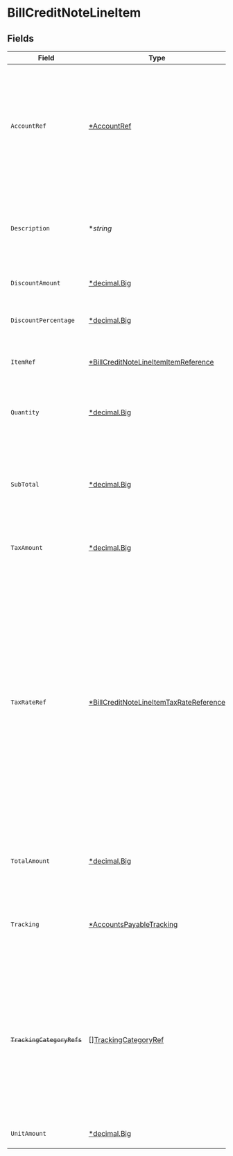 # BillCreditNoteLineItem


## Fields

| Field                                                                                                                                                                                                                                                                                               | Type                                                                                                                                                                                                                                                                                                | Required                                                                                                                                                                                                                                                                                            | Description                                                                                                                                                                                                                                                                                         |
| --------------------------------------------------------------------------------------------------------------------------------------------------------------------------------------------------------------------------------------------------------------------------------------------------- | --------------------------------------------------------------------------------------------------------------------------------------------------------------------------------------------------------------------------------------------------------------------------------------------------- | --------------------------------------------------------------------------------------------------------------------------------------------------------------------------------------------------------------------------------------------------------------------------------------------------- | --------------------------------------------------------------------------------------------------------------------------------------------------------------------------------------------------------------------------------------------------------------------------------------------------- |
| `AccountRef`                                                                                                                                                                                                                                                                                        | [*AccountRef](../../models/shared/accountref.md)                                                                                                                                                                                                                                                    | :heavy_minus_sign:                                                                                                                                                                                                                                                                                  | Data types that reference an account, for example bill and invoice line items, use an accountRef that includes the ID and name of the linked account.                                                                                                                                               |
| `Description`                                                                                                                                                                                                                                                                                       | **string*                                                                                                                                                                                                                                                                                           | :heavy_minus_sign:                                                                                                                                                                                                                                                                                  | Friendly name of each line item. For example, the goods or service for which credit has been received.                                                                                                                                                                                              |
| `DiscountAmount`                                                                                                                                                                                                                                                                                    | [*decimal.Big](https://pkg.go.dev/github.com/ericlagergren/decimal#Big)                                                                                                                                                                                                                             | :heavy_minus_sign:                                                                                                                                                                                                                                                                                  | Value of any discounts applied.                                                                                                                                                                                                                                                                     |
| `DiscountPercentage`                                                                                                                                                                                                                                                                                | [*decimal.Big](https://pkg.go.dev/github.com/ericlagergren/decimal#Big)                                                                                                                                                                                                                             | :heavy_minus_sign:                                                                                                                                                                                                                                                                                  | Percentage rate of any discount applied to the line item.                                                                                                                                                                                                                                           |
| `ItemRef`                                                                                                                                                                                                                                                                                           | [*BillCreditNoteLineItemItemReference](../../models/shared/billcreditnotelineitemitemreference.md)                                                                                                                                                                                                  | :heavy_minus_sign:                                                                                                                                                                                                                                                                                  | Reference to the item the line is linked to.                                                                                                                                                                                                                                                        |
| `Quantity`                                                                                                                                                                                                                                                                                          | [*decimal.Big](https://pkg.go.dev/github.com/ericlagergren/decimal#Big)                                                                                                                                                                                                                             | :heavy_check_mark:                                                                                                                                                                                                                                                                                  | Number of units of the goods or service for which credit has been received.                                                                                                                                                                                                                         |
| `SubTotal`                                                                                                                                                                                                                                                                                          | [*decimal.Big](https://pkg.go.dev/github.com/ericlagergren/decimal#Big)                                                                                                                                                                                                                             | :heavy_minus_sign:                                                                                                                                                                                                                                                                                  | Amount of credit associated with the line item, including discounts but excluding tax.                                                                                                                                                                                                              |
| `TaxAmount`                                                                                                                                                                                                                                                                                         | [*decimal.Big](https://pkg.go.dev/github.com/ericlagergren/decimal#Big)                                                                                                                                                                                                                             | :heavy_minus_sign:                                                                                                                                                                                                                                                                                  | Amount of tax associated with the line item.                                                                                                                                                                                                                                                        |
| `TaxRateRef`                                                                                                                                                                                                                                                                                        | [*BillCreditNoteLineItemTaxRateReference](../../models/shared/billcreditnotelineitemtaxratereference.md)                                                                                                                                                                                            | :heavy_minus_sign:                                                                                                                                                                                                                                                                                  | Data types that reference a tax rate, for example invoice and bill line items, use a taxRateRef that includes the ID and name of the linked tax rate.<br/><br/>Found on:<br/><br/>- Bill line items<br/>- Bill Credit Note line items<br/>- Credit Note line items<br/>- Direct incomes line items<br/>- Invoice line items<br/>- Items |
| `TotalAmount`                                                                                                                                                                                                                                                                                       | [*decimal.Big](https://pkg.go.dev/github.com/ericlagergren/decimal#Big)                                                                                                                                                                                                                             | :heavy_minus_sign:                                                                                                                                                                                                                                                                                  | Total amount of the line item, including discounts and tax.                                                                                                                                                                                                                                         |
| `Tracking`                                                                                                                                                                                                                                                                                          | [*AccountsPayableTracking](../../models/shared/accountspayabletracking.md)                                                                                                                                                                                                                          | :heavy_minus_sign:                                                                                                                                                                                                                                                                                  | Categories, and a project and customer, against which the item is tracked.                                                                                                                                                                                                                          |
| ~~`TrackingCategoryRefs`~~                                                                                                                                                                                                                                                                          | [][TrackingCategoryRef](../../models/shared/trackingcategoryref.md)                                                                                                                                                                                                                                 | :heavy_minus_sign:                                                                                                                                                                                                                                                                                  | : warning: ** DEPRECATED **: This will be removed in a future release, please migrate away from it as soon as possible.<br/><br/>Reference to the tracking categories to which the line item is linked.                                                                                             |
| `UnitAmount`                                                                                                                                                                                                                                                                                        | [*decimal.Big](https://pkg.go.dev/github.com/ericlagergren/decimal#Big)                                                                                                                                                                                                                             | :heavy_check_mark:                                                                                                                                                                                                                                                                                  | Unit price of the goods or service.                                                                                                                                                                                                                                                                 |